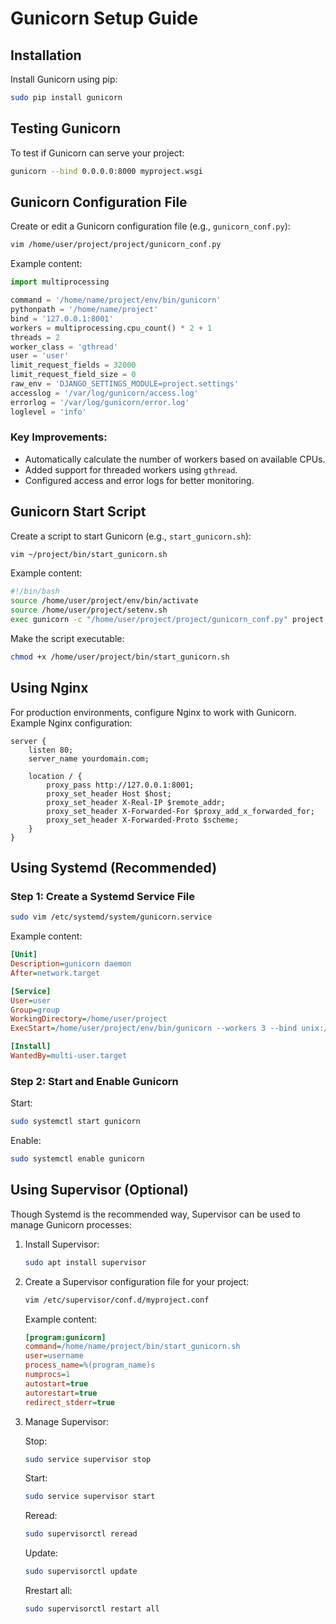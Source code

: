# Gunicorn Setup Guide

## Installation

Install Gunicorn using pip:
```bash
sudo pip install gunicorn
```

## Testing Gunicorn

To test if Gunicorn can serve your project:
```bash
gunicorn --bind 0.0.0.0:8000 myproject.wsgi
```

## Gunicorn Configuration File

Create or edit a Gunicorn configuration file (e.g., `gunicorn_conf.py`):
```bash
vim /home/user/project/project/gunicorn_conf.py
```
Example content:
```python
import multiprocessing

command = '/home/name/project/env/bin/gunicorn'
pythonpath = '/home/name/project'
bind = '127.0.0.1:8001'
workers = multiprocessing.cpu_count() * 2 + 1
threads = 2
worker_class = 'gthread'
user = 'user'
limit_request_fields = 32000
limit_request_field_size = 0
raw_env = 'DJANGO_SETTINGS_MODULE=project.settings'
accesslog = '/var/log/gunicorn/access.log'
errorlog = '/var/log/gunicorn/error.log'
loglevel = 'info'
```

### Key Improvements:
- Automatically calculate the number of workers based on available CPUs.
- Added support for threaded workers using `gthread`.
- Configured access and error logs for better monitoring.

## Gunicorn Start Script

Create a script to start Gunicorn (e.g., `start_gunicorn.sh`):
```bash
vim ~/project/bin/start_gunicorn.sh
```
Example content:
```bash
#!/bin/bash
source /home/user/project/env/bin/activate
source /home/user/project/setenv.sh
exec gunicorn -c "/home/user/project/project/gunicorn_conf.py" project.wsgi
```

Make the script executable:
```bash
chmod +x /home/user/project/bin/start_gunicorn.sh
```

## Using Nginx

For production environments, configure Nginx to work with Gunicorn. Example Nginx configuration:
```nginx
server {
    listen 80;
    server_name yourdomain.com;

    location / {
        proxy_pass http://127.0.0.1:8001;
        proxy_set_header Host $host;
        proxy_set_header X-Real-IP $remote_addr;
        proxy_set_header X-Forwarded-For $proxy_add_x_forwarded_for;
        proxy_set_header X-Forwarded-Proto $scheme;
    }
}
```

## Using Systemd (Recommended)

### Step 1: Create a Systemd Service File
```bash
sudo vim /etc/systemd/system/gunicorn.service
```
Example content:
```ini
[Unit]
Description=gunicorn daemon
After=network.target

[Service]
User=user
Group=group
WorkingDirectory=/home/user/project
ExecStart=/home/user/project/env/bin/gunicorn --workers 3 --bind unix:/home/user/project/gunicorn.sock project.wsgi:application

[Install]
WantedBy=multi-user.target
```

### Step 2: Start and Enable Gunicorn
Start:
```bash
sudo systemctl start gunicorn
```
Enable:
```bash
sudo systemctl enable gunicorn
```

## Using Supervisor (Optional)

Though Systemd is the recommended way, Supervisor can be used to manage Gunicorn processes:

1. Install Supervisor:
   ```bash
   sudo apt install supervisor
   ```

2. Create a Supervisor configuration file for your project:
   ```bash
   vim /etc/supervisor/conf.d/myproject.conf
   ```
   Example content:
   ```ini
   [program:gunicorn]
   command=/home/name/project/bin/start_gunicorn.sh
   user=username
   process_name=%(program_name)s
   numprocs=1
   autostart=true
   autorestart=true
   redirect_stderr=true
   ```

3. Manage Supervisor:

   Stop:
   ```bash
   sudo service supervisor stop
   ```
   Start:
   ```bash
   sudo service supervisor start
   ```
   Reread:
   ```bash
   sudo supervisorctl reread
   ```
   Update:
   ```bash
   sudo supervisorctl update
   ```
   Rrestart all:
   ```bash
   sudo supervisorctl restart all
   ```